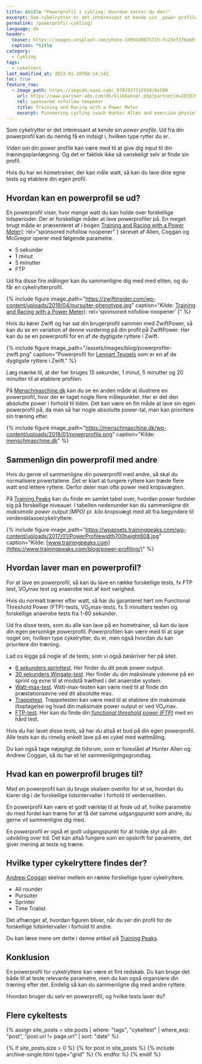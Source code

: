 ```yaml
---
title: &title "Powerprofil i cykling: Hvordan tester du den?"
excerpt: Som cykelrytter er det interessant at kende sin _power profile_. Ud fra din powerprofil kan du nemlig få en indsigt i, hvilken type rytter du er.
permalink: /powerprofil-cykling/
language: da
header:
  teaser: https://images.unsplash.com/photo-1499438075715-fc23ef376ab9?ixlib=rb-1.2.1&ixid=MnwxMjA3fDB8MHxzZWFyY2h8MzN8fGJpa2luZ3xlbnwwfDB8MHx8&auto=format&fit=crop&h=300&w=400&q=10
  caption: *title
category:
  - Cykling
tags:
  - cykeltest
last_modified_at: 2022-01-20T08:14:14Z
toc: true
feature_row:
  - image_path: https://imgcdn.saxo.com/_9781937715939/0x500
    url: https://www.partner-ads.com/dk/klikbanner.php?partnerid=28187&bannerid=43264&htmlurl=https://www.saxo.com/dk/training-and-racing-with-a-power-meter_hunter-allen_paperback_9781937715939
    rel: sponsored nofollow noopener
    title: Training and Racing with a Power Meter
    excerpt: Pioneering cycling coach Hunter Allen and exercise physiologists Dr. Andy Coggan and Stephen McGregor show how to use a power meter to find your baseline power data, profile your strengths and weaknesses, measure fitness and fatigue, optimize your daily workouts, peak for races, and set and adjust your racing strategy during af race.
---
```


Som cykelrytter er det interessant at kende sin _power profile_. Ud fra din powerprofil kan du nemlig få en indsigt i, hvilken type rytter du er.

Viden om din power profile kan være med til at give dig input til din træningsplanlægning. Og det er faktisk ikke så vanskeligt selv at finde sin profil.

Hvis du har en hometrainer, der kan måle watt, så kan du lave dine egne tests og etablere din egen profil.

## Hvordan kan en powerprofil se ud?

En powerprofil viser, hvor mange watt du kan holde over forskellige tidsperioder. Der er forskellige måder at lave powerprofiler på. En meget brugt måde er præsenteret af i bogen [Training and Racing with a Power Meter](https://www.partner-ads.com/dk/klikbanner.php?partnerid=28187&bannerid=43264&htmlurl=https://www.saxo.com/dk/training-and-racing-with-a-power-meter_hunter-allen_paperback_9781937715939){: rel="sponsored nofollow noopener" } skrevet af Allen, Coggan og McGregor operer med følgende parametre.

- 5 sekunder
- 1 minut
- 5 minutter
- FTP

Ud fra disse fire målinger kan du sammenligne dig med med eliten, og du får en cykelrytterprofil.

{% include figure image_path="https://zwiftinsider.com/wp-content/uploads/2019/04/pursuiter-phenotype.jpg" caption="Kilde: [Training and Racing with a Power Meter](https://www.partner-ads.com/dk/klikbanner.php?partnerid=28187&bannerid=43264&htmlurl=https://www.saxo.com/dk/training-and-racing-with-a-power-meter_hunter-allen_paperback_9781937715939){: rel='sponsored nofollow noopener' }" %}

Hvis du kører Zwift og har sat din brugerprofil sammen med ZwiftPower, så kan du se en variation af denne vurdering på din profil på ZwiftPower. Her kan du se en powerprofil for en af de dygtigste ryttere i Zwift.

{% include figure image_path="/assets/images/blog/powerprofile-zwift.png" caption="Powerprofil for [Lennart Teugels](https://zwiftpower.com/profile.php?z=1459398) som er en af de dygtigste ryttere i Zwift." %}

Læg mærke til, at der her bruges 15 sekunder, 1 minut, 5 minutter og 20 minutter til at etablere profilen.

På [Menschmaschine.dk](https://menschmaschine.dk/cykeltest/) kan du se en anden måde at illustrere en powerprofil, hvor der er taget nogle flere målepunkter. Her er det den absolutte power i forhold til tiden. Det kan være en fin måde at lave sin egen powerprofil på, da man så har nogle absolutte power-tal, man kan prioritere sin træning efter.

{% include figure image_path="https://menschmaschine.dk/wp-content/uploads/2018/01/powerprofile.png" caption="Kilde: [menschmaschine.dk](https://menschmaschine.dk/cykeltest/)" %}

## Sammenlign din powerprofil med andre

Hvis du gerne vil sammenligne din powerprofil med andre, så skal du normalisere powertallene. Det er klart at tungere ryttere kan træde flere watt end lettere ryttere. Derfor deler man ofte power med kropsvægten.

På [Training Peaks](https://www.trainingpeaks.com/blog/power-profiling/) kan du finde en samlet tabel over, hvordan power fordeler sig på forskellige niveauer. I tabellen nedenunder kan du sammenligne dit _maksimale power output (MPO)_ pr. kilo kropsvægt med alt fra begyndere til verdensklassecykelryttere.

{% include figure image_path="https://wpassets.trainingpeaks.com/wp-content/uploads/2017/01/PowerProfilewidth700height608.jpg" caption="Kilde: [www.trainingpeaks.com](https://www.trainingpeaks.com/blog/power-profiling/)"  %}

## Hvordan laver man en powerprofil?

For at lave en powerprofil, så kan du lave en række forskellige tests, fx FTP test, VO₂max test og anaerobe test af kort varighed.

Hvis du normalt træner efter watt, så har du garanteret hørt om Functional Threshold Power (FTP)-tests, VO₂max-tests, fx 5 minutters testen og forskellige anaerobe tests fra 1-60 sekunder.

Ud fra disse tests, som du alle kan lave på en hometrainer, så kan du lave din egen personlige powerprofil. Powerprofilen kan være med til at sige noget om, hvilken type cykelrytter, du er, men også hvordan du kan prioritere din træning.

Lad os kigge på nogle af de tests, som vi også beskriver her på sitet.

- [6 sekunders sprinttest](/6sek/). Her finder du dit peak power output.
- [30 sekunders Wingate-test](/wingate/). Her finder du din maksimale ydeevne på en sprint og evne til at modstå træthed i det anaerobe system.
- [Watt-max-test](/kondital-wattmax/). Watt-max-testen kan være med til at finde din præstationsevne ved dit absolutte max.
- [Trappetest](/trappetest-cykel/). Trappetesten kan være med til at etablere din maksimale iltoptagelse og hvad din maksimale power output er ved VO₂max.
- [FTP-test](/ftp-test/). Her kan du finde din _[functional threshold power (FTP)](/ftp-cykling/)_ med en hård test.

Hvis du har lavet disse tests, så har du altså et bud på din egen powerprofil. Alle tests kan du rimelig enkelt lave på en cykel med wattmåling.

Du kan også tage nøjagtigt de tidsrum, som er foreslået af Hunter Allen og Andrew Coggan, så du har et let sammenligningsgrundlag.

## Hvad kan en powerprofil bruges til?

Med en powerprofil kan du bruge skalaen ovenfor for at se, hvordan du klarer dig i de forskellige tidsintervaller i forhold til verdenseliten.

En powerprofil kan være et godt værktøj til at finde ud af, hvilke parametre du med fordel kan træne for at få det samme udgangspunkt som andre, du gerne vil sammenligne dig med.

En powerprofil er også et godt udgangspunkt for at holde styr på din udvikling over tid. Det kan altså fungere som en opskrift for parametre, det giver mening at teste og træne.

## Hvilke typer cykelryttere findes der?

[Andrew Coggan](https://www.trainingpeaks.com/blog/power-profiling/) skelner mellem en række forskellige typer cykelryttere.

- All rounder
- Pursuiter
- Sprinter
- Time Trialist

Det afhænger af, hvordan figuren bliver, når du ser din profil for de forskellige tidsintervaller i forhold til andre.

Du kan læse mere om dette i denne artikel på [Training Peaks](https://www.trainingpeaks.com/blog/power-profiling/).

## Konklusion

En powerprofil for cykelryttere kan være et fint redskab. Du kan bruge det både til at teste relevante parametre, men du kan også organsiere din træning efter det. Endelig så kan du sammenligne dig med andre ryttere.

Hvordan bruger du selv en powerprofil, og hvilke tests laver du?

## Flere cykeltests

{% assign site_posts = site.posts | where: "tags", "cykeltest" | where_exp: "post", "post.url != page.url" | sort: "date" %}

<div class="feature__wrapper">

{% if site_posts.size > 0 %}
  {% for post in site_posts %}
    {% include archive-single.html type="grid" %}
  {% endfor %}
{% endif %}

</div>
